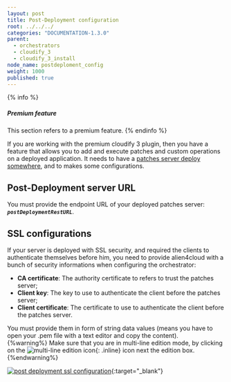 ```yaml
---
layout: post
title: Post-Deployment configuration
root: ../../../
categories: "DOCUMENTATION-1.3.0"
parent:
  - orchestrators
  - cloudify_3
  - cloudify_3_install
node_name: postdeploment_config
weight: 1000
published: true
---
```

{% info %}
<h5>Premium feature</h5>
This section refers to a premium feature.
{% endinfo %}

If you are working with the premium cloudify 3 plugin, then you have a feature that allows you to add and execute patches and custom operations on a deployed application. It needs to have a [patches server deploy somewhere](#/documentation/1.3.0/admin_guide/post_deployment_application.html), and to makes some configurations.

## Post-Deployment server URL
You must provide the endpoint URL of your deployed patches server: ***`postDeploymentRestURL`***.

## SSL configurations
If your server is deployed with SSL security, and required the clients to authenticate themselves before him, you need to provide alien4cloud with a bunch of security informations when configuring the orchestrator:

* __CA certificate__: The authority certificate to refers to trust the patches server;
* __Client key__: The key to use to authenticate the client before the patches  server;
* __Client certificate__: The certificate to use to authenticate the client before the patches  server.

You must provide them in form of string data values (means you have to open your .pem file with a text editor and copy the content).  
{%warning%}
Make sure that you are in multi-line edition mode, by clicking on the ![multi-line edition icon](../../images/multi-line-edition.png){: .inline} icon next the edition box.
{%endwarning%}

[![post deployment ssl configuration][config_orchestrator_postdeployment_ssl]][config_orchestrator_postdeployment_ssl]{:target="_blank"}


[config_orchestrator_postdeployment_ssl]: ../../images/cloudify3_driver/config_orchestrator_postdeployment_ssl.png  "post deployment ssl"
